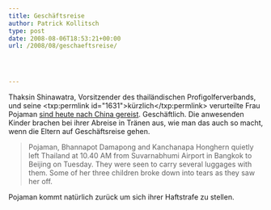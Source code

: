 ```yaml
---
title: Geschäftsreise
author: Patrick Kollitsch
type: post
date: 2008-08-06T18:53:21+00:00
url: /2008/08/geschaeftsreise/




---
```

Thaksin Shinawatra, Vorsitzender des thailändischen Profigolferverbands, und seine <txp:permlink id="1631">kürzlich</txp:permlink> verurteilte Frau Pojaman [sind heute nach China gereist][1]. Geschäftlich. Die anwesenden Kinder brachen bei ihrer Abreise in Tränen aus, wie man das auch so macht, wenn die Eltern auf Geschäftsreise gehen.

> Pojaman, Bhannapot Damapong and Kanchanapa Honghern quietly left Thailand at 10.40 AM from Suvarnabhumi Airport in Bangkok to Beijing on Tuesday. They were seen to carry several luggages with them. Some of her three children broke down into tears as they saw her off.

Pojaman kommt natürlich zurück um sich ihrer Haftstrafe zu stellen.

 [1]: http://nationmultimedia.com/2008/08/07/politics/politics_30080007.php